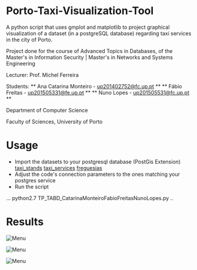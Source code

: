 # Porto-Taxi-Visualization-Tool
A python script that uses gmplot and matplotlib to project graphical visualization of a dataset (in a postgreSQL database) regarding taxi services in the city of Porto.

Project done for the course of Advanced Topics in Databases, of the Master's in Information Security | Master's in Networks and Systems Engineering

Lecturer: Prof. Michel Ferreira

Students:
** Ana Catarina Monteiro - up201402752@fc.up.pt **
** Fábio Freitas - up201505331@fe.up.pt **
** Nuno Lopes - up201505531@fc.up.pt **

Department of Computer Science

Faculty of Sciences, University of Porto

# Usage

* Import the datasets to your postgresql database (PostGis Extension)
    [taxi_stands](https://web.fe.up.pt/~up201505331/files/taxi_stands.sql)
    [taxi_services](https://web.fe.up.pt/~up201505331/files/taxi_services.sql)
    [freguesias](https://web.fe.up.pt/~up201505331/files/Cont_AAD.sql)
* Adjust the code's connection parameters to the ones matching your postgres service
* Run the script

...
python2.7 TP_TABD_CatarinaMonteiroFabioFreitasNunoLopes.py
..

# Results

![Menu](https://i.imgur.com/S2nsyqs.png)

![Menu](https://i.imgur.com/HmSEmj0.png)

![Menu](https://i.imgur.com/OAXKkNk.png)
